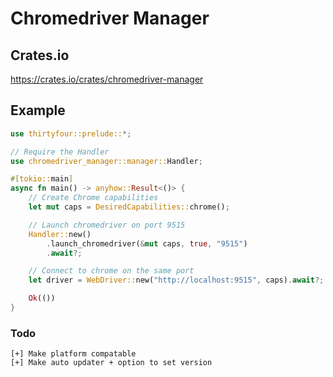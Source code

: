 # Chromedriver Manager

## Crates.io
https://crates.io/crates/chromedriver-manager

## Example
```rs
use thirtyfour::prelude::*;

// Require the Handler
use chromedriver_manager::manager::Handler; 

#[tokio::main]
async fn main() -> anyhow::Result<()> {
    // Create Chrome capabilities
    let mut caps = DesiredCapabilities::chrome(); 

    // Launch chromedriver on port 9515 
    Handler::new()
        .launch_chromedriver(&mut caps, true, "9515") 
        .await?;

    // Connect to chrome on the same port
    let driver = WebDriver::new("http://localhost:9515", caps).await?; 

    Ok(())
}
```

### Todo
```
[+] Make platform compatable
[+] Make auto updater + option to set version
```
